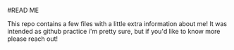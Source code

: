 #READ ME

This repo contains a few files with a little extra information about me! It was intended as github practice i'm pretty sure, but if you'd like to know more please reach out!  
